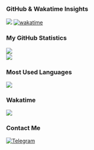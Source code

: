 ### GitHub & Wakatime Insights
![](https://komarev.com/ghpvc/?username=kamolgks&base=2767)
[![wakatime](https://wakatime.com/badge/user/cd78fb4f-27ff-40b1-8a3c-eddd5695a9d1.svg)](https://wakatime.com/@cd78fb4f-27ff-40b1-8a3c-eddd5695a9d1)

### My GitHub Statistics
<div>
  <picture>
    <source 
      srcset="https://github-readme-streak-stats.herokuapp.com?user=kamolgks&theme=github_dark_dimmed&mode=weekly" 
      media="(prefers-color-scheme: dark)"
    /> 
    <source 
      srcset="https://github-readme-streak-stats.herokuapp.com?user=kamolgks&mode=weekly" 
      media="(prefers-color-scheme: light), (prefers-color-scheme: no-preference)" 
    /> 
    <img src="https://github-readme-streak-stats.herokuapp.com?user=kamolgks&mode=weekly" /> 
  </picture>
</div>

<div>
  <picture>
    <source
      srcset="https://github-readme-stats.vercel.app/api?username=kamolgks&show_icons=true&theme=github_dark_dimmed"
      media="(prefers-color-scheme: dark)"
    />
    <source
      srcset="https://github-readme-stats.vercel.app/api?username=kamolgks&show_icons=true"
      media="(prefers-color-scheme: light), (prefers-color-scheme: no-preference)"
    />
    <img src="https://github-readme-stats.vercel.app/api?username=kamolgks&show_icons=true" />
  </picture>
</div>

### Most Used Languages
<div>
  <picture>
    <source
      srcset="https://github-readme-stats.vercel.app/api/top-langs/?username=kamolgks&show_icons=true&theme=github_dark_dimmed&langs_count=5"
      media="(prefers-color-scheme: dark)"
    />
    <source
      srcset="https://github-readme-stats.vercel.app/api/top-langs/?username=kamolgks&show_icons=true&langs_count=5"
      media="(prefers-color-scheme: light), (prefers-color-scheme: no-preference)"
    />
    <img src="https://github-readme-stats.vercel.app/api/top-langs/?username=kamolgks&show_icons=true&langs_count=5" />
  </picture>
</div>

### Wakatime
<div>
  <picture>
    <source 
      srcset="https://github-readme-stats.vercel.app/api/wakatime?username=kamolgks&theme=github_dark_dimmed&langs_count=10" 
      media="(prefers-color-scheme: dark)"
    /> 
    <source 
      srcset="https://github-readme-stats.vercel.app/api/wakatime?username=kamolgks&langs_count=10" 
      media="(prefers-color-scheme: light), (prefers-color-scheme: no-preference)" 
    /> 
    <img src="https://github-readme-stats.vercel.app/api/wakatime?username=kamolgks&langs_count=10" /> 
  </picture>
</div>

### Contact Me
[![Telegram](https://img.shields.io/badge/Telegram-Kamolgks-blue?logo=telegram)](https://t.me/kamolgks)
